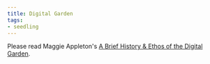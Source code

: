 ```yaml
---
title: Digital Garden
tags:
- seedling
---
```


Please read Maggie Appleton's [A Brief History & Ethos of the Digital Garden](https://maggieappleton.com/garden-history/).

